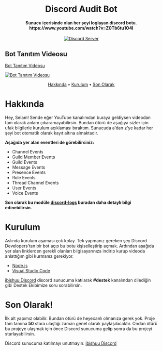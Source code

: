 <h1 align="center">
  <br>
  Discord Audit Bot
  <br>
</h1>

<h4 align="center">Sunucu içerisinde olan her şeyi loglayan discord botu.
https://www.youtube.com/watch?v=Z0Tb6tu1O4I</h4>

<p align="center">
  <a href="https://discord.gg/red">
    <img src="https://discordapp.com/api/guilds/875040706421469224/widget.png?style=shield" alt="Discord Server">
  </a>
  
</p>

 ## Bot Tanıtım Videosu
 [Bot Tanıtım Videosu](https://www.youtube.com/watch?v=Z0Tb6tu1O4I)
 
 [![Bot Tanıtım Videosu](https://ibidi.is-inside.me/JCtOh3dN.png)](https://www.youtube.com/watch?v=Z0Tb6tu1O4I)

<p align="center">
  <a href="#overview">Hakkında</a>
  •
  <a href="#kurulum">Kurulum</a>
  •
  <a href="#son-olarak">Son Olarak</a>
</p>

# Hakkında

Hey, Selam! Sende eğer YouTube kanalımdan buraya geldiysen videodan tam olarak anlam çıkaramayabilirsin.
Bundan ötürü de aşağıya sizler için ufak bilgilerle kurulum açıklaması bıraktım.
Sunucuda a'dan z'ye kadar her şeyi bot otomatik olarak kayıt altına almaktadır.

**Aşağıda yer alan eventleri de görebilirsiniz:**

- Channel Events
- Guild Member Events
- Guild Events
- Message Events
- Presence Events
- Role Events
- Thread Channel Events
- User Events
- Voice Events

**Son olarak bu modüle [discord-logs](https://discord-logs.js.org) buradan daha detaylı bilgi edinebilirsin.**

# Kurulum

Aslında kurulum aşaması çok kolay. Tek yapmanız gereken şey Discord Developers'tan bir bot açıp
bu botu kişiselleştirip açmak. Ardından aşağıda yer alan linklerden gerekli olanları bilgisayarınıza
indirip kurup videoda anlattığım gibi kurmanız gerekiyor.

- [Node.js](https://nodejs.org/en/)
- [Visual Studio Code](https://code.visualstudio.com)

[ibishuu Discord](https://discord.gg/fMsMuMWf) discord sunucuma katılarak **#destek** kanalından dilediğin
gibi Destek Ekibimize soru sorabilirsin.

# Son Olarak!

İlk alt yapımız olabilir. Bundan ötürü de heyecanlı olmanıza gerek yok. Proje tam tamına **50** stara
ulaştığı zaman genel olarak paylaşılacaktır. Ondan ötürü bu projeye ulaşmak için önce Discord sunucuma gelip
sonra da bu projeyi starlayabilirsin. 

Discord sunucuma katılmayı unutmayın: [ibishuu Discord](https://discord.gg/fMsMuMWf)
